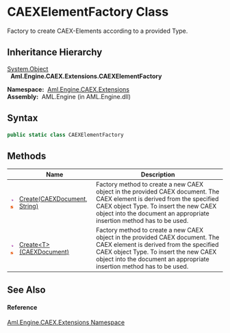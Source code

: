 CAEXElementFactory Class
========================
Factory to create CAEX-Elements according to a provided Type.


Inheritance Hierarchy
---------------------
[System.Object][1]  
  **Aml.Engine.CAEX.Extensions.CAEXElementFactory**  

  **Namespace:**  [Aml.Engine.CAEX.Extensions][2]  
  **Assembly:**  AML.Engine (in AML.Engine.dll)

Syntax
------

```csharp
public static class CAEXElementFactory
```


Methods
-------

                                 | Name                              | Description                                                                                                                                                                                                                                
-------------------------------- | --------------------------------- | ------------------------------------------------------------------------------------------------------------------------------------------------------------------------------------------------------------------------------------------ 
![Public method]![Static member] | [Create(CAEXDocument, String)][3] | Factory method to create a new CAEX object in the provided CAEX document. The CAEX element is derived from the specified CAEX object Type. To insert the new CAEX object into the document an appropriate insertion method has to be used. 
![Public method]![Static member] | [Create&lt;T>(CAEXDocument)][4]   | Factory method to create a new CAEX object in the provided CAEX document. The CAEX element is derived from the specified CAEX object Type. To insert the new CAEX object into the document an appropriate insertion method has to be used. 


See Also
--------

#### Reference
[Aml.Engine.CAEX.Extensions Namespace][2]  

[1]: https://docs.microsoft.com/dotnet/api/system.object
[2]: ../README.md
[3]: Create.md
[4]: Create__1.md
[5]: https://www.automationml.org
[6]: ../../icons/logoShade.png
[Public method]: ../../icons/pubmethod.gif "Public method"
[Static member]: ../../icons/static.gif "Static member"
